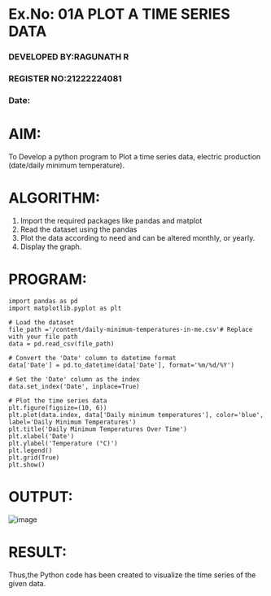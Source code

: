 # Ex.No: 01A PLOT A TIME SERIES DATA
### DEVELOPED BY:RAGUNATH R
### REGISTER NO:21222224081
###  Date: 

# AIM:
To Develop a python program to Plot a time series data, electric production (date/daily minimum temperature).

# ALGORITHM:
1. Import the required packages like pandas and matplot
2. Read the dataset using the pandas
3. Plot the data according to need and can be altered monthly, or yearly.
4. Display the graph.
# PROGRAM:

```
import pandas as pd
import matplotlib.pyplot as plt

# Load the dataset
file_path ='/content/daily-minimum-temperatures-in-me.csv'# Replace with your file path
data = pd.read_csv(file_path)

# Convert the 'Date' column to datetime format
data['Date'] = pd.to_datetime(data['Date'], format='%m/%d/%Y')

# Set the 'Date' column as the index
data.set_index('Date', inplace=True)

# Plot the time series data
plt.figure(figsize=(10, 6))
plt.plot(data.index, data['Daily minimum temperatures'], color='blue', label='Daily Minimum Temperatures')
plt.title('Daily Minimum Temperatures Over Time')
plt.xlabel('Date')
plt.ylabel('Temperature (°C)')
plt.legend()
plt.grid(True)
plt.show()

```



# OUTPUT:
![image](https://github.com/user-attachments/assets/a1309e86-a3bb-4f18-aaff-e76b243830fd)





# RESULT:
Thus,the Python code has been created to visualize the time series of the given data.
